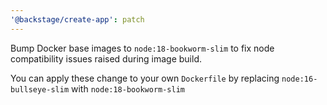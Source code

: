 ```yaml
---
'@backstage/create-app': patch
---
```


Bump Docker base images to `node:18-bookworm-slim` to fix node compatibility issues raised during image build.

You can apply these change to your own `Dockerfile` by replacing `node:16-bullseye-slim` with `node:18-bookworm-slim`

